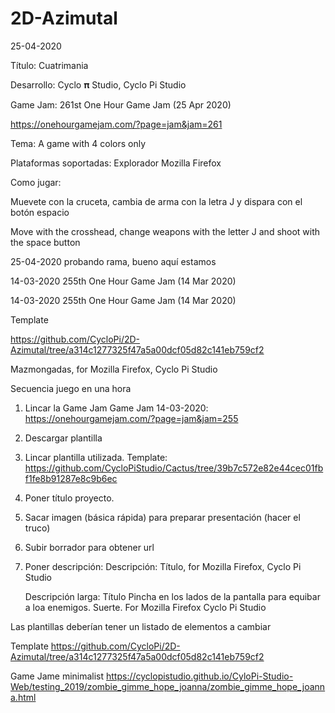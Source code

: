 # 2D-Azimutal
25-04-2020






Título: 
Cuatrimania

Desarrollo: 
Cyclo 𝛑 Studio, Cyclo Pi Studio

Game Jam: 
261st One Hour Game Jam (25 Apr 2020)

https://onehourgamejam.com/?page=jam&jam=261

Tema: 
A game with 4 colors only

Plataformas soportadas: 
Explorador Mozilla Firefox

Como jugar: 

Muevete con la cruceta, cambia de arma con la letra J y dispara con el botón espacio

Move with the crosshead, change weapons with the letter J and shoot with the space button

25-04-2020 
probando rama, bueno aquí estamos


14-03-2020
255th One Hour Game Jam (14 Mar 2020)

14-03-2020
255th One Hour Game Jam (14 Mar 2020)

Template

https://github.com/CycloPi/2D-Azimutal/tree/a314c1277325f47a5a00dcf05d82c141eb759cf2


Mazmongadas, for Mozilla Firefox, Cyclo Pi Studio

Secuencia juego en una hora
1. Lincar la Game Jam
        Game Jam 14-03-2020: https://onehourgamejam.com/?page=jam&jam=255 
2. Descargar plantilla
3. Lincar plantilla utilizada. Template:  https://github.com/CycloPiStudio/Cactus/tree/39b7c572e82e44cec01fbf1fe8b91287e8c9b6ec 
4. Poner título proyecto.
5. Sacar imagen (básica rápida) para preparar presentación (hacer el truco)
6. Subir borrador para obtener url
7. Poner descripción:
    Descripción:
    Título, for Mozilla Firefox, Cyclo Pi Studio
    
    Descripción larga:
    Título
    Pincha en los lados de la pantalla para equibar a loa enemigos. Suerte.
    For Mozilla Firefox
    Cyclo Pi Studio
    
    
Las plantillas deberían tener un listado de elementos a cambiar


Template
https://github.com/CycloPi/2D-Azimutal/tree/a314c1277325f47a5a00dcf05d82c141eb759cf2


Game Jame minimalist
https://cyclopistudio.github.io/CyloPi-Studio-Web/testing_2019/zombie_gimme_hope_joanna/zombie_gimme_hope_joanna.html
